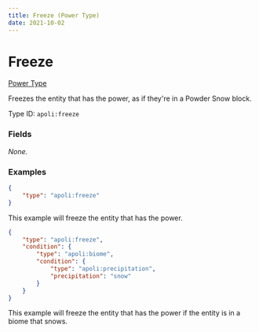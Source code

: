 ```yaml
---
title: Freeze (Power Type)
date: 2021-10-02
---
```


# Freeze

[Power Type](../power_types.md)

Freezes the entity that has the power, as if they're in a Powder Snow block.

Type ID: `apoli:freeze`


### Fields

_None._



### Examples

```json
{
    "type": "apoli:freeze"
}
```

This example will freeze the entity that has the power.
<br>

```json
{
    "type": "apoli:freeze",
    "condition": {
        "type": "apoli:biome",
        "condition": {
            "type": "apoli:precipitation",
            "precipitation": "snow"
        }
    }
}
```

This example will freeze the entity that has the power if the entity is in a biome that snows.
